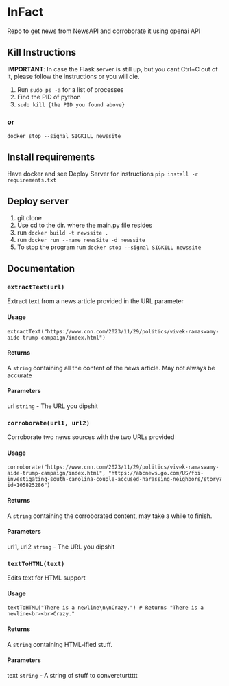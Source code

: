 # InFact

Repo to get news from NewsAPI and corroborate it using openai API

## Kill Instructions

**IMPORTANT**: In case the Flask server is still up, but you cant Ctrl+C out of it, please follow the instructions or you will die.

1. Run `sudo ps -a` for a list of processes
2. Find the PID of python
3. `sudo kill {the PID you found above}`

### or
```docker stop --signal SIGKILL newssite```

## Install requirements
Have docker and see Deploy Server for instructions
`pip install -r requirements.txt`

## Deploy server
1. git clone
2. Use cd to the dir. where the main.py file resides
3. run ```docker build -t newssite . ```
4. run ```docker run --name newsSite -d newssite```
5. To stop the program run ```docker stop --signal SIGKILL newssite```

## Documentation

### `extractText(url)`

Extract text from a news article provided in the URL parameter

#### Usage
`extractText("https://www.cnn.com/2023/11/29/politics/vivek-ramaswamy-aide-trump-campaign/index.html")`

#### Returns
A `string` containing all the content of the news article. May not always be accurate

#### Parameters
url `string` - The URL you dipshit








### `corroborate(url1, url2)`

Corroborate two news sources with the two URLs provided

#### Usage
`corroborate("https://www.cnn.com/2023/11/29/politics/vivek-ramaswamy-aide-trump-campaign/index.html", "https://abcnews.go.com/US/fbi-investigating-south-carolina-couple-accused-harassing-neighbors/story?id=105825286")`

#### Returns
A `string` containing the corroborated content, may take a while to finish.

#### Parameters
url1, url2 `string` - The URL you dipshit







### `textToHTML(text)`

Edits text for HTML support

#### Usage
`textToHTML("There is a newline\n\nCrazy.") # Returns "There is a newline<br><br>Crazy."`

#### Returns
A `string` containing HTML-ified stuff.

#### Parameters
text `string` - A string of stuff to convereturttttt
